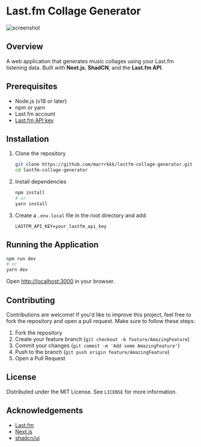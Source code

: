 # Last.fm Collage Generator

![screenshot](https://i.ibb.co/RPcngzG/Screenshot-2024-12-01-192621.png)

## Overview

A web application that generates music collages using your Last.fm listening data. Built with **Next.js**, **ShadCN**, and the **Last.fm API**.

## Prerequisites

- Node.js (v18 or later)
- npm or yarn
- Last.fm account
- [Last.fm API key](https://www.last.fm/api/accounts)

## Installation

1. Clone the repository
   ```bash
   git clone https://github.com/marrrkkk/lastfm-collage-generator.git
   cd lastfm-collage-generator
   ```

2. Install dependencies
   ```bash
   npm install
   # or
   yarn install
   ```

3. Create a `.env.local` file in the root directory and add:
   ```
   LASTFM_API_KEY=your_lastfm_api_key
   ```

## Running the Application

```bash
npm run dev
# or
yarn dev
```

Open [http://localhost:3000](http://localhost:3000) in your browser.


## Contributing

Contributions are welcome! If you'd like to improve this project, feel free to fork the repository and open a pull request. Make sure to follow these steps:

1. Fork the repository
2. Create your feature branch (`git checkout -b feature/AmazingFeature`)
3. Commit your changes (`git commit -m 'Add some AmazingFeature'`)
4. Push to the branch (`git push origin feature/AmazingFeature`)
5. Open a Pull Request

## License

Distributed under the MIT License. See `LICENSE` for more information.

## Acknowledgements

- [Last.fm](https://www.last.fm/)
- [Next.js](https://nextjs.org/)
- [shadcn/ui](https://ui.shadcn.com/)